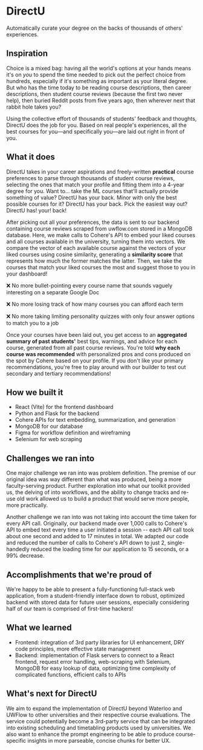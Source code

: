 # DirectU
Automatically curate your degree on the backs of thousands of others' experiences.

## Inspiration
Choice is a mixed bag: having all the world's options at your hands means it's on _you_ to spend the time needed to pick out the perfect choice from hundreds, especially if it's something as important as your literal degree. But who has the time today to be reading course descriptions, then career descriptions, then student course reviews (because the first two never help), then buried Reddit posts from five years ago, then wherever next that rabbit hole takes you?

Using the collective effort of thousands of students' feedback and thoughts, DirectU does the job for you. Based on real people's experiences, all the best courses for you—and specifically you—are laid out right in front of you.

## What it does
DirectU takes in your career aspirations and freely-written **practical** course preferences to parse through thousands of student course reviews, selecting the ones that match your profile and fitting them into a 4-year degree for you. Want to... take the ML courses that'll actually provide something of value? DirectU has your back. Minor with only the best possible courses for it? DirectU has your back. Pick the easiest way out? DirectU has! your! back!

After picking out all your preferences, the data is sent to our backend containing course reviews scraped from uwflow.com stored in a MongoDB database. Here, we make calls to Cohere's API to embed your liked courses and all courses available in the university, turning them into vectors. We compare the vector of each available course against the vectors of your liked courses using cosine similarity, generating a **similarity score** that represents how much the former matches the latter. Then, we take the courses that match your liked courses the most and suggest those to you in your dashboard!

❌ No more bullet-pointing every course name that sounds vaguely interesting on a separate Google Doc

❌ No more losing track of how many courses you can afford each term

❌ No more taking limiting personality quizzes with only four answer options to match you to a job

Once your courses have been laid out, you get access to an **aggregated summary of past students'** best tips, warnings, and advice for each course, generated from all past course reviews. You're told **why each course was recommended** with personalized pros and cons produced on the spot by Cohere based on your profile. If you don't like your primary recommendations, you're free to play around with our builder to test out secondary and tertiary recommendations!

## How we built it
* React (Vite) for the frontend dashboard
* Python and Flask for the backend
* Cohere APIs for text embedding, summarization, and generation
* MongoDB for our database
* Figma for workflow definition and wireframing
* Selenium for web scraping

## Challenges we ran into
One major challenge we ran into was problem definition. The premise of our original idea was way different than what was produced, being a more faculty-serving product. Further exploration into what our toolkit provided us, the delving of into workflows, and the ability to change tracks and re-use old work allowed us to build a product that would serve more people, more practically.

Another challenge we ran into was not taking into account the time taken for every API call. Originally, our backend made over 1,000 calls to Cohere's API to embed text every time a user initiated a session -- each API call took about one second and added to 17 minutes in total. We adapted our code and reduced the number of calls to Cohere's API down to just 2, single-handedly reduced the loading time for our application to 15 seconds, or a 99% decrease.

## Accomplishments that we're proud of
We're happy to be able to present a fully-functioning full-stack web application, from a student-friendly interface down to robust, optimized backend with stored data for future user sessions, especially considering half of our team is comprised of first-time hackers!

## What we learned
* Frontend: integration of 3rd party libraries for UI enhancement, DRY code principles, more effective state management
* Backend: implementation of Flask servers to connect to a React frontend, request error handling, web-scraping with Selenium, MongoDB for easy lookup of data, optimizing time complexity of complicated functions, efficient calls to APIs

## What's next for DirectU 
We aim to expand the implementation of DirectU  beyond Waterloo and UWFlow to other universities and their respective course evaluations. The service could potentially become a 3rd-party service that can be integrated into existing scheduling and timetabling products used by universities. We also want to enhance the prompt engineering to be able to produce course-specific insights in more parseable, concise chunks for better UX.

